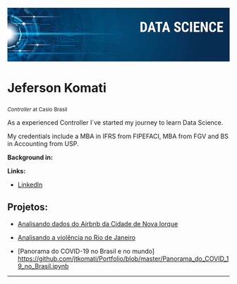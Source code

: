 <p align="center">
  <img src="Data Science.png" >
</p>

# Jeferson Komati
<sub>*Controller* at Casio Brasil</sub>

As a experienced Controller I´ve started my journey to learn Data Science.

My credentials include a MBA in IFRS from FIPEFACI, MBA from FGV and BS in Accounting from USP.

**Background in:** 

**Links:**
* [LinkedIn](https://www.linkedin.com/in/jeferson-k-b447428/)



## Projetos:

* [Analisando dados do Airbnb da Cidade de Nova Iorque](https://github.com/jtkomati/Portfolio/blob/master/AirBNB_New_York.ipynb)

* [Analisando a violência no Rio de Janeiro](https://github.com/jtkomati/Portfolio/blob/master/Analisando_a_Viol%C3%AAncia_no_Rio_de_Janeiro.ipynb)

* [Panorama do COVID-19 no Brasil e no mundo]
https://github.com/jtkomati/Portfolio/blob/master/Panorama_do_COVID_19_no_Brasil.ipynb


---
